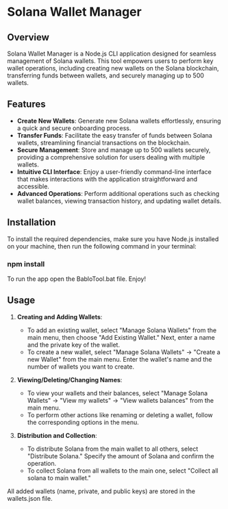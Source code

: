 # Solana Wallet Manager

## Overview

Solana Wallet Manager is a Node.js CLI application designed for seamless management of Solana wallets. This tool empowers users to perform key wallet operations, including creating new wallets on the Solana blockchain, transferring funds between wallets, and securely managing up to 500 wallets.

## Features

- **Create New Wallets**: Generate new Solana wallets effortlessly, ensuring a quick and secure onboarding process.
- **Transfer Funds**: Facilitate the easy transfer of funds between Solana wallets, streamlining financial transactions on the blockchain.
- **Secure Management**: Store and manage up to 500 wallets securely, providing a comprehensive solution for users dealing with multiple wallets.
- **Intuitive CLI Interface**: Enjoy a user-friendly command-line interface that makes interactions with the application straightforward and accessible.
- **Advanced Operations**: Perform additional operations such as checking wallet balances, viewing transaction history, and updating wallet details.

## Installation 

To install the required dependencies, make sure you have Node.js installed on your machine, then run the following command in your terminal:

### npm install

To run the app open the BabloTool.bat file. Enjoy!

## Usage

1. **Creating and Adding Wallets**: 
   - To add an existing wallet, select "Manage Solana Wallets" from the main menu, then choose "Add Existing Wallet." Next, enter a name and the private key of the wallet.
   - To create a new wallet, select "Manage Solana Wallets" -> "Create a new Wallet" from the main menu. Enter the wallet's name and the number of wallets you want to create.

2. **Viewing/Deleting/Changing Names**:
   - To view your wallets and their balances, select "Manage Solana Wallets" -> "View my wallets" -> "View wallets balances" from the main menu.
   - To perform other actions like renaming or deleting a wallet, follow the corresponding options in the menu.

3. **Distribution and Collection**:
   - To distribute Solana from the main wallet to all others, select "Distribute Solana." Specify the amount of Solana and confirm the operation.
   - To collect Solana from all wallets to the main one, select "Collect all solana to main wallet."

All added wallets (name, private, and public keys) are stored in the wallets.json file.




